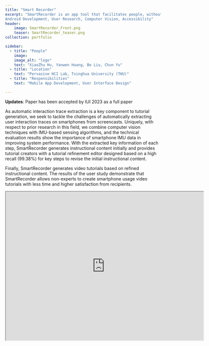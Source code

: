 ```yaml
---
title: "Smart Recorder"
excerpt: "SmartRecorder is an app tool that facilitates people, without video editing skills, creating video tutorials for smartphone interaction tasks. 
Android Development, User Research, Computer Vision, Accessibility"
header: 
    image: SmartRecorder_Front.png
    teaser: SmartRecorder_teaser.png
collection: portfolio

sidebar:
  - title: "People"
    image: 
    image_alt: "logo"
    text: "XiaoZhu Hu, Yanwen Huang, Bo Liu, Chun Yu"
  - title: "Location"
    text: "Pervasive HCI Lab, Tsinghua University (THU)"
  - title: "Responsibilities"
    text: "Mobile App Development, User Interface Design"

---
```



**Updates**: Paper has been accepted by IUI 2023 as a full paper



As automatic interaction trace extraction is a key component to tutorial generation, we seek to tackle the challenges of automatically extracting user interaction traces on smartphones from screencasts. Uniquely, with respect to prior research in this field, we combine computer vision techniques with IMU-based sensing algorithms, and the technical evaluation results show the importance of smartphone IMU data in improving system performance. With the extracted key information of each step, SmartRecorder generates instructional content initially and provides tutorial creators with a tutorial refinement editor designed based on a high recall (99.38%) for key steps to revise the initial instructional content. 

Finally, SmartRecorder generates video tutorials based on refined instructional content. The results of the user study demonstrate that SmartRecorder allows non-experts to create smartphone usage video tutorials with less time and higher satisfaction from recipients.

<iframe src="https://drive.google.com/file/d/1Bboa3ilQH31vn_s_uaT5MvhHkQ0gOs0M/preview" width="640" height="480" allow="autoplay"></iframe>